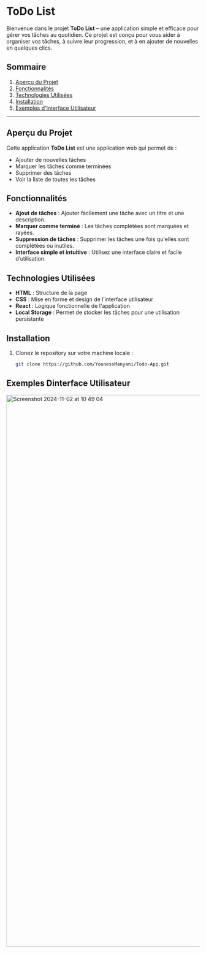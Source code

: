 # ToDo List

Bienvenue dans le projet **ToDo List** – une application simple et efficace pour gérer vos tâches au quotidien. Ce projet est conçu pour vous aider à organiser vos tâches, à suivre leur progression, et à en ajouter de nouvelles en quelques clics.

## Sommaire

1. [Aperçu du Projet](#aperçu-du-projet)
2. [Fonctionnalités](#fonctionnalités)
3. [Technologies Utilisées](#technologies-utilisées)
4. [Installation](#installation)
5. [Exemples d'Interface Utilisateur](#exemples-dinterface-utilisateur)
  

---

## Aperçu du Projet

Cette application **ToDo List** est une application web qui permet de :
- Ajouter de nouvelles tâches
- Marquer les tâches comme terminées
- Supprimer des tâches
- Voir la liste de toutes les tâches

## Fonctionnalités

- **Ajout de tâches** : Ajouter facilement une tâche avec un titre et une description.
- **Marquer comme terminé** : Les tâches complétées sont marquées et rayées.
- **Suppression de tâches** : Supprimer les tâches une fois qu'elles sont complétées ou inutiles.
- **Interface simple et intuitive** : Utilisez une interface claire et facile d’utilisation.

## Technologies Utilisées

- **HTML** : Structure de la page
- **CSS** : Mise en forme et design de l’interface utilisateur
- **React** : Logique fonctionnelle de l'application
- **Local Storage** : Permet de stocker les tâches pour une utilisation persistante

## Installation

1. Clonez le repository sur votre machine locale :
   ```bash
   git clone https://github.com/YounessManyani/Todo-App.git

## Exemples Dinterface Utilisateur
<img width="1440" alt="Screenshot 2024-11-02 at 10 49 04" src="https://github.com/user-attachments/assets/6a66a5bf-6146-4466-a6c5-1b57bb1afb8d">



